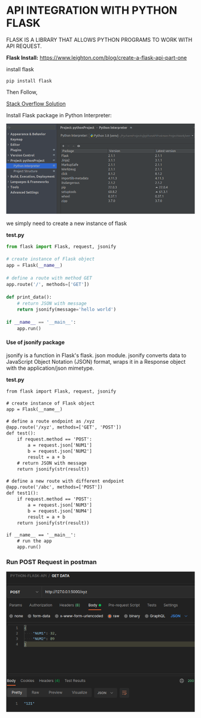# API INTEGRATION WITH PYTHON FLASK

FLASK IS A LIBRARY THAT ALLOWS PYTHON PROGRAMS
TO WORK WITH API REQUEST.

**Flask Install:**
https://www.leighton.com/blog/create-a-flask-api-part-one

install flask

```commandline
pip install flask
```
Then Follow,

[Stack Overflow Solution](https://stackoverflow.com/a/33920159)

Install Flask package in Python Interpreter:

![](./IMAGES/image_1.png)

we simply need to create a new instance of flask

**test.py**
```py
from flask import Flask, request, jsonify

# create instance of Flask object
app = Flask(__name__)

# define a route with method GET
app.route('/', methods=['GET'])

def print_data():
    # return JSON with message
    return jsonify(message='hello world')

if __name__ == '__main__':
    app.run()
```

#### Use of jsonify package
jsonify is a function in Flask's flask. json module. jsonify converts data to JavaScript Object Notation (JSON) format, wraps it in a Response object with the application/json mimetype.

**test.py**

```pycon
from flask import Flask, request, jsonify

# create instance of Flask object
app = Flask(__name__)

# define a route endpoint as /xyz
@app.route('/xyz', methods=['GET', 'POST'])
def test():
    if request.method == 'POST':
        a = request.json['NUM1']
        b = request.json['NUM2']
        result = a + b
    # return JSON with message
    return jsonify(str(result))

# define a new route with different endpoint
@app.route('/abc', methods=['POST'])
def test1():
    if request.method == 'POST':
        a = request.json['NUM3']
        b = request.json['NUM4']
        result = a + b
    return jsonify(str(result))

if __name__ == '__main__':
    # run the app
    app.run()

```

### Run POST Request in postman 
![](./IMAGES/image_3.png)


